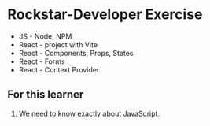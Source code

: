 # Rockstar-Developer Exercise
- JS - Node, NPM
- React - project with Vite
- React - Components, Props, States
- React - Forms
- React - Context Provider


## For this learner
1. We need to know exactly about JavaScript.
